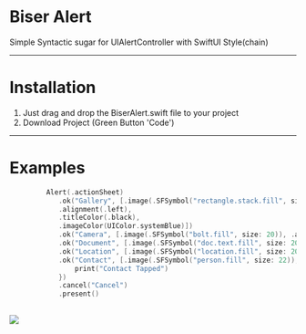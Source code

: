 # Biser Alert

Simple Syntactic sugar for UIAlertController with SwiftUI Style(chain)
 
____

# Installation

1. Just drag and drop the BiserAlert.swift file to your project
2. Download Project (Green Button 'Code')

____

# Examples

    
```swift
         Alert(.actionSheet)
            .ok("Gallery", [.image(.SFSymbol("rectangle.stack.fill", size: 18)), 
            .alignment(.left), 
            .titleColor(.black), 
            .imageColor(UIColor.systemBlue)])
            .ok("Camera", [.image(.SFSymbol("bolt.fill", size: 20)), .alignment(.left), .titleColor(.black), .imageColor(UIColor.systemBlue)])
            .ok("Document", [.image(.SFSymbol("doc.text.fill", size: 20)), .alignment(.left), .titleColor(.black), .imageColor(UIColor.systemBlue)])
            .ok("Location", [.image(.SFSymbol("location.fill", size: 20)), .alignment(.left), .titleColor(.black), .imageColor(UIColor.systemBlue)])
            .ok("Contact", [.image(.SFSymbol("person.fill", size: 22)), .alignment(.left), .titleColor(.black), .imageColor(UIColor.systemBlue)], action: { _ in
                print("Contact Tapped")
            })
            .cancel("Cancel")
            .present()
             
```

![](https://github.com/dimabiserov/Alert/blob/master/BiserAlert/Assets.xcassets/scr1.jpg)

